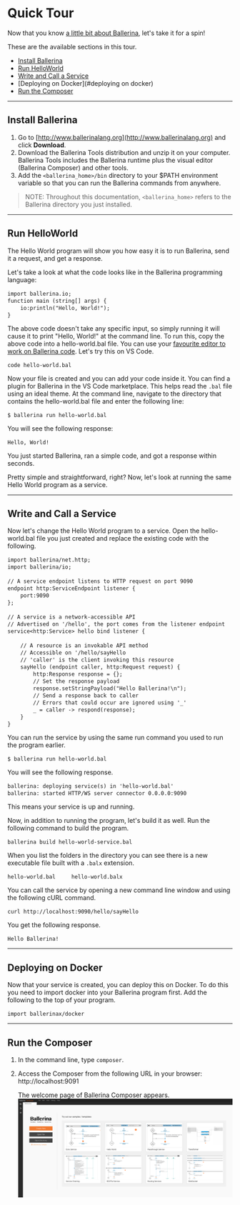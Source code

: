 # Quick Tour

Now that you know [a little bit about Ballerina](), let's take it for a spin! 

These are the available sections in this tour.

- [Install Ballerina](#install-ballerina)
- [Run HelloWorld](#run-helloworld)
- [Write and Call a Service](#write-and-call-a-service)
- [Deploying on Docker](#deploying on docker)
- [Run the Composer](#run-the-composer)

___

## Install Ballerina

1. Go to [http://www.ballerinalang.org](http://www.ballerinalang.org) and click **Download**. 
1. Download the Ballerina Tools distribution and unzip it on your computer. Ballerina Tools includes the Ballerina runtime plus the visual editor (Ballerina Composer) and other tools. 
1. Add the `<ballerina_home>/bin` directory to your $PATH environment variable so that you can run the Ballerina commands from anywhere. 

> NOTE: Throughout this documentation, `<ballerina_home>` refers to the Ballerina directory you just installed. 

___

## Run HelloWorld

The Hello World program will show you how easy it is to run Ballerina, send it a request, and get a response. 

Let's take a look at what the code looks like in the Ballerina programming language:

```
import ballerina.io;
function main (string[] args) {
    io:println("Hello, World!");
}
``` 

The above code doesn't take any specific input, so simply running it will cause it to print "Hello, World!" at the command line. To run this, copy the above code into a hello-world.bal file. You can use your [favourite editor to work on Ballerina code](tools-ides-ballerina-composer.md). Let's try this on VS Code.

```
code hello-world.bal
```

Now your file is created and you can add your code inside it. You can find a plugin for Ballerina in the VS Code marketplace. This helps read the `.bal` file using an ideal theme. At the command line, navigate to the directory that contains the hello-world.bal file and enter the following line:

```
$ ballerina run hello-world.bal
```

You will see the following response:

```
Hello, World!
```

You just started Ballerina, ran a simple code, and got a response within seconds. 

Pretty simple and straightforward, right? Now, let's look at running the same Hello World program as a service.

___

## Write and Call a Service

Now let's change the Hello World program to a service. Open the hello-world.bal file you just created and replace the existing code with the following.

```
import ballerina/net.http;
import ballerina/io;

// A service endpoint listens to HTTP request on port 9090
endpoint http:ServiceEndpoint listener {
    port:9090
};

// A service is a network-accessible API
// Advertised on '/hello', the port comes from the listener endpoint
service<http:Service> hello bind listener {

    // A resource is an invokable API method
    // Accessible on '/hello/sayHello
    // 'caller' is the client invoking this resource 
    sayHello (endpoint caller, http:Request request) {
        http:Response response = {};
        // Set the response payload
        response.setStringPayload("Hello Ballerina!\n");
        // Send a response back to caller
        // Errors that could occur are ignored using '_'
        _ = caller -> respond(response);
    }
}
```

You can run the service by using the same run command you used to run the program earlier.

```
$ ballerina run hello-world.bal
```

You will see the following response.

```
ballerina: deploying service(s) in 'hello-world.bal'
ballerina: started HTTP/WS server connector 0.0.0.0:9090
```

This means your service is up and running. 

Now, in addition to running the program, let's build it as well. Run the following command to build the program.

```
ballerina build hello-world-service.bal
```

When you list the folders in the directory you can see there is a new executable file built with a `.balx` extension.

```
hello-world.bal		hello-world.balx
```

You can call the service by opening a new command line window and using the following cURL command.

```
curl http://localhost:9090/hello/sayHello
```

You get the following response.

```
Hello Ballerina!
```

___

## Deploying on Docker

Now that your service is created, you can deploy this on Docker. To do this you need to import docker into your Ballerina program first. Add the following to the top of your program.

```
import ballerinax/docker
```



___

## Run the Composer

1. In the command line, type `composer`.

1. Access the Composer from the following URL in your browser: http://localhost:9091

    The welcome page of Ballerina Composer appears. 
    ![alt text](images/ComposerNew1.png "Welcome page")
    
